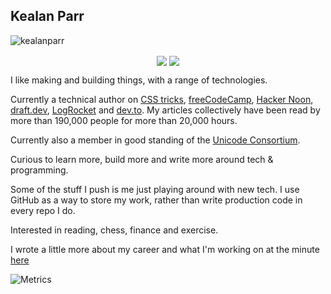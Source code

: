 ## Kealan Parr

<p align="left"> <img src="https://komarev.com/ghpvc/?username=kealanparr" alt="kealanparr" /> </p>
<p align="center">
	<a href="https://twitter.com/kealanparr" target="_blank"><img align="center" src="https://img.shields.io/badge/twitter-%231DA1F2.svg?&style=for-the-badge&logo=twitter&logoColor=white"></a>
	<a href="https://www.linkedin.com/in/kealanparr/" target="_blank"><img align="center" src="https://img.shields.io/badge/linkedin-%230077B5.svg?&style=for-the-badge&logo=linkedin&logoColor=white"></a>
</p>

I like making and building things, with a range of technologies.

Currently a technical author on [CSS tricks](https://css-tricks.com/author/keaparr/), [freeCodeCamp](https://www.freecodecamp.org/news/author/kealan/), [Hacker Noon](https://hackernoon.com/u/kealanparr), [draft.dev](https://draft.dev/learn/publii-static-site-generator), [LogRocket](https://blog.logrocket.com/author/kealanparr/) and [dev.to](https://dev.to/kealanparr). My articles collectively have been read by more than 190,000 people for more than 20,000 hours.

Currently also a member in good standing of the [Unicode Consortium](https://unicode.org/consortium/consort.html).

Curious to learn more, build more and write more around tech & programming.

Some of the stuff I push is me just playing around with new tech. I use GitHub as a way to store my work, rather than write production code in every repo I do.

 Interested in reading, chess, finance and exercise.

I wrote a little more about my career and what I'm working on at the minute [here](https://developer-forge.com/about/)

![Metrics](https://metrics.lecoq.io/kealanparr?template=classic&base.community=0&pagespeed=1&repositories=1&lines=1&isocalendar=1&languages=1&achievements=1&notable=1&followup=1&base.indepth=false&repositories=100&repositories.batch=100&repositories.forks=false&repositories.affiliations=owner&isocalendar.duration=half-year&languages.limit=8&languages.threshold=0%25&languages.other=false&languages.colors=github&languages.sections=most-used&languages.indepth=false&languages.analysis.timeout=15&languages.categories=markup%2C%20programming&languages.recent.categories=markup%2C%20programming&languages.recent.load=300&languages.recent.days=14&followup.sections=repositories&followup.indepth=false&achievements.threshold=C&achievements.secrets=true&achievements.display=detailed&achievements.limit=0&notable.from=organization&notable.repositories=false&notable.indepth=false&notable.types=commit&pagespeed.url=.user.website&pagespeed.detailed=false&pagespeed.screenshot=false&config.timezone=Europe%2FLondon)
